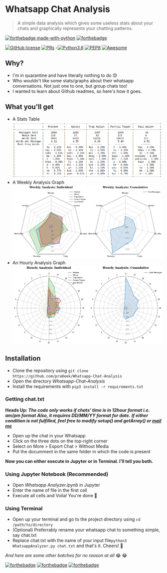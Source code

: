 # Whatsapp Chat Analysis 
> A simple data analysis which gives some useless stats about your chats and graphically represents your chatting patterns.

[![forthebadge made-with-python](http://ForTheBadge.com/images/badges/made-with-python.svg)](https://www.python.org/)
[![forthebadge](https://forthebadge.com/images/badges/built-with-resentment.svg)](https://forthebadge.com)

[![GitHub license](https://img.shields.io/badge/license-MIT-brightgreen?logo=github)](https://raw.githubusercontent.com/pra8eek/Whatsapp-Chat-Analysis/master/LICENSE)
[![PRs](https://img.shields.io/badge/PRs-Welcome-informational)](https://github.com/pra8eek/Whatsapp-Chat-Analysis/)
-[![Python3.6](https://img.shields.io/badge/python-3.6-success?logo=python)](https://www.python.org/downloads/release/python-360/)
[![PEP8](https://img.shields.io/badge/code%20style-pep8-important)](https://www.python.org/dev/peps/pep-0008/)
[![Awesome](https://cdn.rawgit.com/sindresorhus/awesome/d7305f38d29fed78fa85652e3a63e154dd8e8829/media/badge.svg)](https://github.com/pra8eek/Whatsapp-Chat-Analysis/)  

## Why?
- I'm in quarantine and have literally nothing to do :sweat:
- Who wouldn't like some stats/graphs about their whatsapp conversations. Not just one to one, but group chats too!
- I wanted to learn about Github readmes, so here's how it goes.

## What you'll get
- A Stats Table <img src="/images/Table.png" alt="Mat chala bhai tu net">
- A Weekly Analysis Graph <img src="/images/Weekly Analysis.png">
- An Hourly Analysis Graph <img src="/images/Hourly Analysis.png">

## Installation
- Clone the repository using ```git clone https://github.com/pra8eek/Whatsapp-Chat-Analysis```
- Open the directory *Whatsapp-Chat-Analysis*
- Install the requirements with ```pip3 install -r requirements.txt```

### Getting chat.txt
**Heads Up: *The code only works if chats' time is in 12hour format i.e. am/pm format***
***Also, it requires DD/MM/YY format for date.***
***If either condition is not fulfilled, feel free to modify setup() and getArray() or [mail me](mailto:impra8eek@gmail.com)***
- Open up the chat in your Whatsapp
- Click on the three dots on the top-right corner
- Select on More > Export Chat > Without Media
- Put the documment in the same folder in which the code is present

**Now you can either execute in Jupyter or in Terminal. I'll tell you both.**

### Using Jupyter Notebook (Recommended)
- Open *Whatsapp Analyzer.ipynb* in Jupyter
- Enter the name of file in the first cell
- Execute all cells and Voila! You're done :beers:

### Using Terminal
- Open up your terminal and go to the project directory using ```cd /path/to/directory```
- (Optional) Preferrably rename your whatsapp chat to something simple, say chat.txt
- Replace chat.txt with the name of your input file```python3 WhatsappAnalyzer.py chat.txt``` and that's it. Cheers! :beers:


*And here are some other batches for no reason at all* :joy: :joy:

[![forthebadge](https://forthebadge.com/images/badges/no-ragrets.svg)](https://forthebadge.com)
[![forthebadge](https://forthebadge.com/images/badges/powered-by-netflix.svg)](https://forthebadge.com)
[![forthebadge](https://forthebadge.com/images/badges/winter-is-coming.svg)](https://forthebadge.com)
